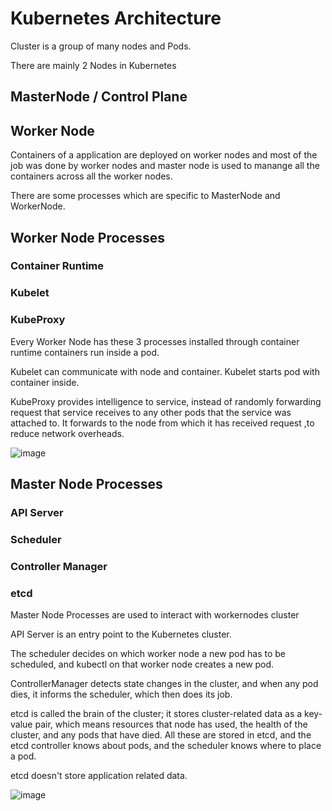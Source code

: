 # Kubernetes Architecture

Cluster is a group of many nodes and Pods.

There are mainly 2 Nodes in Kubernetes

## MasterNode / Control Plane

## Worker Node

Containers of a application are deployed on worker nodes and most of the job was done by worker nodes and master node is used to manange all the containers across all the worker nodes.

There are some processes which are specific to MasterNode and WorkerNode.

## Worker Node Processes

### Container Runtime

### Kubelet

### KubeProxy


Every Worker Node has these 3 processes installed through container runtime containers run inside a pod.

Kubelet can communicate with node and container. Kubelet starts pod with container inside.

KubeProxy provides intelligence to service, instead of randomly forwarding request that service receives to any other pods that the service was attached to. It forwards to the node from which it has received request ,to reduce network overheads.

![image](https://user-images.githubusercontent.com/96729391/226091358-a1915d25-5979-4b44-857b-bff3b72692df.png)



## Master Node Processes

###  API Server

###  Scheduler

### Controller Manager

### etcd

Master Node Processes are used to interact with workernodes cluster

API Server is an entry point to the Kubernetes cluster.

The scheduler decides on which worker node a new pod has to be scheduled, and kubectl on that worker node creates a new pod.

ControllerManager detects state changes in the cluster, and when any pod dies, it informs the scheduler, which then does its job.

etcd is called the brain of the cluster; it stores cluster-related data as a key-value pair, which means resources that node has used, the health of the cluster, and any pods that have died. All these are stored in etcd, and the etcd controller knows about pods, and the scheduler knows where to place a pod.

etcd doesn't store application related data.

![image](https://user-images.githubusercontent.com/96729391/226091362-d7c829aa-17cd-43c8-81cc-519edc103f36.png)

